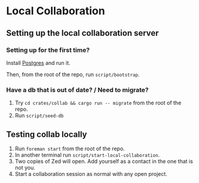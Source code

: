 # Local Collaboration

## Setting up the local collaboration server

### Setting up for the first time?

Install [Postgres](https://postgresapp.com) and run it.

Then, from the root of the repo, run `script/bootstrap`.

### Have a db that is out of date? / Need to migrate?

1. Try `cd crates/collab && cargo run -- migrate` from the root of the repo.
2. Run `script/seed-db`

## Testing collab locally

1. Run `foreman start` from the root of the repo.
1. In another terminal run `script/start-local-collaboration`.
1. Two copies of Zed will open. Add yourself as a contact in the one that is not you.
1. Start a collaboration session as normal with any open project.

